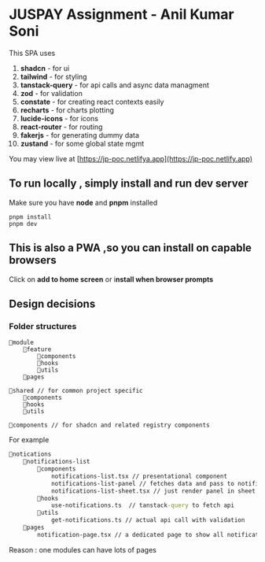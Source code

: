 # JUSPAY Assignment - Anil Kumar Soni

This SPA uses

1. **shadcn** - for ui
2. **tailwind** - for styling
3. **tanstack-query** - for api calls and async data managment
4. **zod** - for validation
5. **constate** - for creating react contexts easily
6. **recharts** - for charts plotting
7. **lucide-icons** - for icons
8. **react-router** - for routing
9. **fakerjs** - for generating dummy data
10. **zustand** - for some global state mgmt

You may view live at [https://jp-poc.netlifya.app](https://jp-poc.netlify.app)

## To run locally , simply install and run dev server

Make sure you have **node** and **pnpm** installed

```
pnpm install
pnpm dev
```

## This is also a PWA ,so you can install on capable browsers

Click on **add to home screen** or i**nstall when browser prompts**

## Design decisions

### Folder structures

```
📂module
    📂feature
        📂components
        📂hooks
        📂utils
    📂pages

📂shared // for common project specific
    📂components
    📂hooks
    📂utils

📂components // for shadcn and related registry components

```

For example

```cmd
📂notications
    📂notifications-list
        📂components
            notifications-list.tsx // presentational component
            notifications-list-panel // fetches data and pass to notifications-list to render
            notifications-list-sheet.tsx // just render panel in sheet
        📂hooks
            use-notifications.ts  // tanstack-query to fetch api
        📂utils
            get-notifications.ts // actual api call with validation
    📂pages
        notification-page.tsx // a dedicated page to show all notification etc

```

Reason : one modules can have lots of pages
